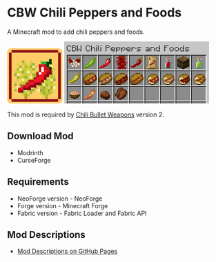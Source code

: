 # CBW Chili Peppers and Foods

A Minecraft mod to add chili peppers and foods.

![Logo](https://raw.githubusercontent.com/Iunius118/ChiliBulletWeapons/refs/heads/main/docs/media/cpaf_icon.png)
![Items](https://raw.githubusercontent.com/Iunius118/ChiliBulletWeapons/refs/heads/main/docs/media/item/misc/cpaf_items_v1.0.0.png)

This mod is required by [Chili Bullet Weapons](https://github.com/Iunius118/ChiliBulletWeapons) version 2.

## Download Mod

- Modrinth
- CurseForge

## Requirements

- NeoForge version - NeoForge
- Forge version - Minecraft Forge
- Fabric version - Fabric Loader and Fabric API

## Mod Descriptions

- [Mod Descriptions on GitHub Pages](https://iunius118.github.io/ChiliBulletWeapons/)
